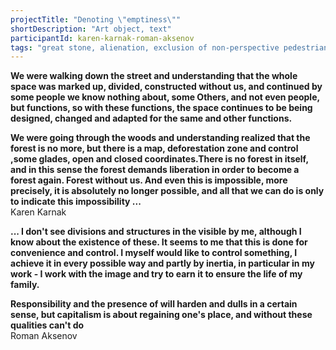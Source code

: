 ```yaml
---
projectTitle: "Denoting \"emptiness\""
shortDescription: "Art object, text"
participantId: karen-karnak-roman-aksenov
tags: "great stone, alienation, exclusion of non-perspective pedestrians, coincidance, dacha, h o o o o o o w w w w w l, left melancholy, practice of small movements, self-destructing structures, spontaneous grassroots alternative"
---
```


__We were walking down the street and understanding that the whole space was marked up, divided, constructed without us, and continued by some people we know nothing about, some Others, and not even people, but functions, so with these functions, the space continues to be being designed, changed and adapted for the same and other functions.__

__We were going through the woods and understanding realized that the forest is no more, but there is a map, deforestation zone and control ,some glades, open and closed coordinates.There is no forest in itself, and in this sense the forest demands liberation in order to become a forest again. Forest without us. And even this is impossible, more precisely, it is absolutely no longer possible, and all that we can do is only to indicate this impossibility ...__  
Karen Karnak

__...
I don't see divisions and structures in the visible by me, although I know about the existence of these. It seems to me that this is done for convenience and control. I myself would like to control something, I achieve it in every possible way and partly by inertia, in particular in my work - I work with the image and try to earn it to ensure the life of my family.__

__Responsibility and the presence of will harden and dulls in a certain sense, but capitalism is about regaining one's place, and without these qualities can't do__  
Roman Aksenov
